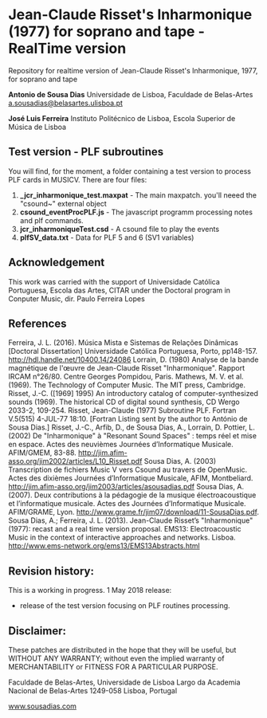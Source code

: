 # Jean-Claude Risset's Inharmonique (1977) for soprano and tape - RealTime version
Repository for realtime version of Jean-Claude Risset's Inharmonique, 1977, for soprano and tape


__Antonio de Sousa Dias__
Universidade de Lisboa, Faculdade de Belas-Artes
a.sousadias@belasartes.ulisboa.pt

__José Luis Ferreira__
Instituto Politécnico de Lisboa, Escola Superior de Música de Lisboa


## Test version - PLF subroutines
You will find, for the moment, a folder containing a test version to process PLF cards in MUSICV.
There are four files:
1. __\_jcr_inharmonique_test.maxpat__ - The main maxpatch. you'll neeed the "csound~" external object
2. __csound_eventProcPLF.js__ - The javascript programm processing notes and plf commands.
3. __jcr_inharmoniqueTest.csd__ - A csound file to play the events
4. __plfSV_data.txt__ - Data for PLF 5 and 6 (SV1 variables)



## Acknowledgement
This work was carried with the support of
Universidade Católica Portuguesa, Escola das Artes, CITAR
under the Doctoral program in Conputer Music, dir. Paulo Ferreira Lopes


## References
Ferreira, J. L. (2016). Música Mista e Sistemas de Relações Dinâmicas [Doctoral Dissertation] Universidade Católica Portuguesa, Porto, pp148-157. http://hdl.handle.net/10400.14/24086
Lorrain, D. (1980) Analyse de la bande magnétique de l'œuvre de Jean-Claude Risset "Inharmonique". Rapport IRCAM n°26/80. Centre Georges Pompidou, Paris.
Mathews, M. V. et al. (1969). The Technology of Computer Music. The MIT press, Cambridge.
Risset, J.-C. ([1969] 1995) An introductory catalog of computer-synthesized sounds (1969). The historical CD of digital sound synthesis, CD Wergo 2033-2, 109-254.
Risset, Jean-Claude (1977) Subroutine PLF. Fortran V.5(515) 4-JUL-77 18:10. [Fortran Listing sent by the author to António de Sousa Dias.]
Risset, J.-C., Arfib, D., de Sousa Dias, A., Lorrain, D. Pottier, L. (2002) De "Inharmonique" à "Resonant Sound Spaces" : temps réel et mise en espace. Actes des neuvièmes Journées d’Informatique Musicale. AFIM/GMEM, 83-88. http://jim.afim-asso.org/jim2002/articles/L10_Risset.pdf
Sousa Dias, A. (2003) Transcription de fichiers Music V vers Csound au travers de OpenMusic. Actes des dixièmes Journées d’Informatique Musicale, AFIM, Montbeliard. http://jim.afim-asso.org/jim2003/articles/asousadias.pdf
Sousa Dias, A. (2007). Deux contributions à la pédagogie de la musique électroacoustique et l’informatique musicale. Actes des Journées d’Informatique Musicale. AFIM/GRAME, Lyon.  http://www.grame.fr/jim07/download/11-SousaDias.pdf.
Sousa Dias, A.; Ferreira, J. L. (2013). Jean-Claude Risset’s "Inharmonique" (1977): recast and a real time version proposal. EMS13: Electroacoustic Music in the context of interactive approaches and networks. Lisboa. http://www.ems-network.org/ems13/EMS13Abstracts.html


## Revision history:
This is a working in progress.
1 May 2018 release:
- release of the test version focusing on PLF routines processing.

## Disclaimer:
These patches are distributed in the hope that they will be useful, but WITHOUT ANY WARRANTY; without even the implied warranty of MERCHANTABILITY or FITNESS FOR A PARTICULAR PURPOSE.

Faculdade de Belas-Artes,
Universidade de Lisboa
Largo da Academia Nacional de Belas-Artes
1249-058 Lisboa, Portugal

www.sousadias.com

